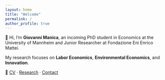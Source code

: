 ```yaml
---
layout: home
title: "Welcome"
permalink: /
author_profile: true
---
```


👋 Hi, I’m **Giovanni Manica**, an incoming PhD student in Economics at the University of Mannheim and Junior Researcher at Fondazione Eni Enrico Mattei.

My research focuses on **Labor Economics**, **Environmental Economics**, and **Innovation**.

🔗 [CV](/cv/) · [Research](/research/) · [Contact](/contact/)
